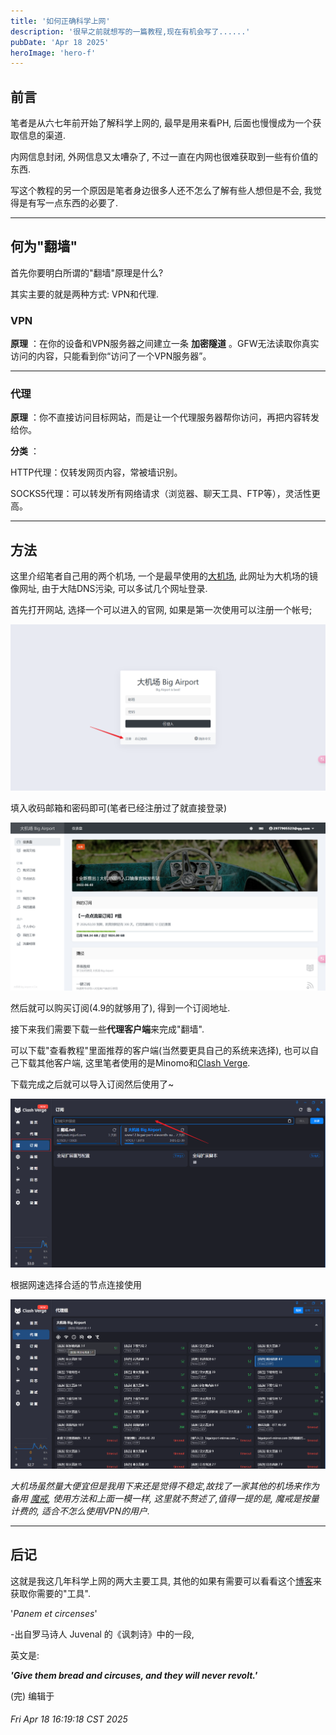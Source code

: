 ```yaml
---
title: '如何正确科学上网'
description: '很早之前就想写的一篇教程,现在有机会写了......'
pubDate: 'Apr 18 2025'
heroImage: 'hero-f'
---
```

## 前言

笔者是从六七年前开始了解科学上网的, 最早是用来看PH, 后面也慢慢成为一个获取信息的渠道.

内网信息封闭, 外网信息又太嘈杂了, 不过一直在内网也很难获取到一些有价值的东西.

写这个教程的另一个原因是笔者身边很多人还不怎么了解有些人想但是不会, 我觉得是有写一点东西的必要了.

---

## 何为"翻墙"

首先你要明白所谓的"翻墙"原理是什么?

其实主要的就是两种方式: VPN和代理.

### VPN

**原理** ：在你的设备和VPN服务器之间建立一条 **加密隧道** 。GFW无法读取你真实访问的内容，只能看到你“访问了一个VPN服务器”。

---

### 代理

**原理** ：你不直接访问目标网站，而是让一个代理服务器帮你访问，再把内容转发给你。

**分类** ：

HTTP代理：仅转发网页内容，常被墙识别。

SOCKS5代理：可以转发所有网络请求（浏览器、聊天工具、FTP等），灵活性更高。

---

## 方法

这里介绍笔者自己用的两个机场, 一个是最早使用的[大机场](https://bigairport-mirror.com/), 此网址为大机场的镜像网址, 由于大陆DNS污染, 可以多试几个网址登录.

首先打开网站, 选择一个可以进入的官网, 如果是第一次使用可以注册一个帐号;

![alt text](../../assets/注册帐号.png)

填入收码邮箱和密码即可(笔者已经注册过了就直接登录)

![alt text](../../assets/主界面.png)

然后就可以购买订阅(4.9的就够用了), 得到一个订阅地址.

接下来我们需要下载一些**代理客户端**来完成"翻墙".

可以下载"查看教程"里面推荐的客户端(当然要更具自己的系统来选择), 也可以自己下载其他客户端, 这里笔者使用的是Minomo和[Clash Verge](https://github.com/clash-verge-rev/clash-verge-rev/releases/tag/v2.2.3).

下载完成之后就可以导入订阅然后使用了~

![alt text](../../assets/导入订阅.png)

根据网速选择合适的节点连接使用

![alt text](../../assets/选择节点.png)

*大机场虽然量大便宜但是我用下来还是觉得不稳定,故找了一家其他的机场来作为备用 [魔戒](https://mojie.me/#/dashboard), 使用方法和上面一模一样, 这里就不赘述了,值得一提的是, 魔戒是按量计费的, 适合不怎么使用VPN的用户.*

---

## 后记

这就是我这几年科学上网的两大主要工具, 其他的如果有需要可以看看这个[博客](https://clashx.pro/)来获取你需要的"工具".

'*Panem et circenses*'

-出自罗马诗人 Juvenal 的《讽刺诗》中的一段,

英文是:

***'Give them bread and circuses, and they will never revolt.'***

(完) 编辑于

###### Fri Apr 18 16:19:18 CST 2025

